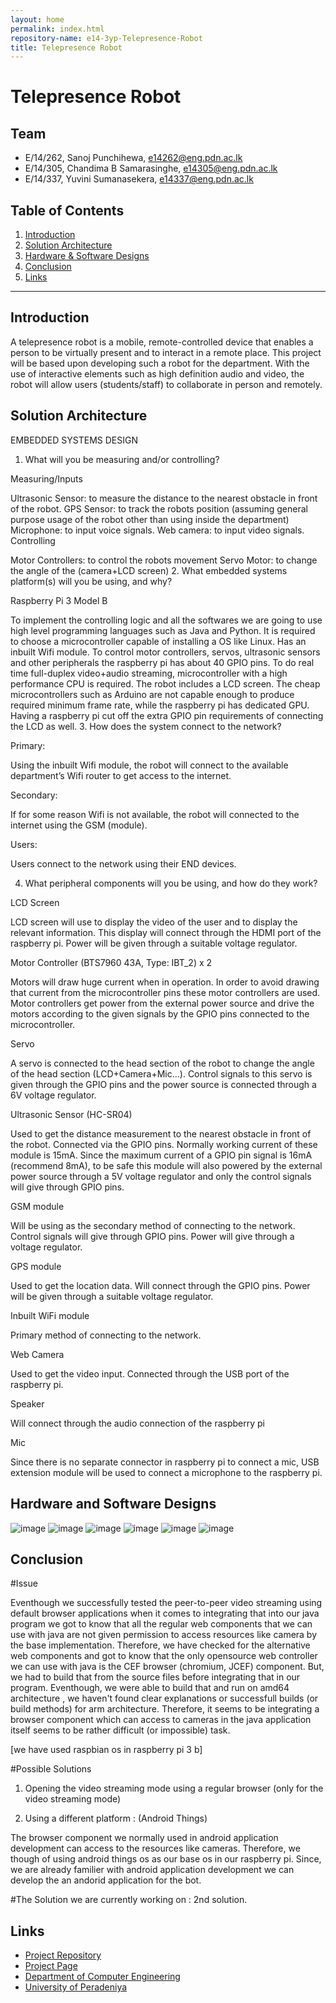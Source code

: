 ```yaml
---
layout: home
permalink: index.html
repository-name: e14-3yp-Telepresence-Robot
title: Telepresence Robot
---
```

# Telepresence Robot
## Team
-  E/14/262, Sanoj Punchihewa, [e14262@eng.pdn.ac.lk](mailto:e14262@eng.pdn.ac.lk)
-  E/14/305, Chandima B Samarasinghe, [e14305@eng.pdn.ac.lk](mailto:e14305@eng.pdn.ac.lk)
-  E/14/337, Yuvini Sumanasekera, [e14337@eng.pdn.ac.lk](mailto:e14337@eng.pdn.ac.lk)

## Table of Contents
1. [Introduction](#introduction)
2. [Solution Architecture](#solution-architecture )
3. [Hardware & Software Designs](#hardware-and-software-designs)
4. [Conclusion](#conclusion)
5. [Links](#links)

---

## Introduction

A telepresence robot is a mobile, remote-controlled device that enables a person to be virtually present and to interact in a remote place. This project will be based upon developing such a robot for the department. With the use of interactive elements such as high definition audio and video, the robot will allow users (students/staff) to collaborate in person and remotely.


## Solution Architecture

EMBEDDED SYSTEMS DESIGN

 

1. What will you be measuring and/or controlling?

 Measuring/Inputs

Ultrasonic Sensor: to measure the distance to the nearest obstacle in front of the robot.
GPS Sensor: to track the robots position (assuming general purpose usage of the robot other than using inside the department)
Microphone: to input voice signals.
Web camera: to input video signals.
Controlling

Motor Controllers: to control the robots movement
Servo Motor: to change the angle of the (camera+LCD screen)
2. What embedded systems platform(s) will you be using, and why?

 Raspberry Pi 3 Model B

To implement the controlling logic and all the softwares we are going to use high level programming languages such as Java and Python. It is required to choose a microcontroller capable of installing a OS like Linux.
Has an inbuilt Wifi module.
To control motor controllers, servos, ultrasonic sensors and other peripherals the raspberry pi has about 40 GPIO pins.
To do real time full-duplex video+audio streaming, microcontroller with a high performance CPU is required.
The robot includes a LCD screen. The cheap microcontrollers such as Arduino are not capable enough to produce required minimum frame rate, while the raspberry pi has dedicated GPU. Having a raspberry pi cut off the extra GPIO pin requirements of connecting the LCD as well.
 3. How does the system connect to the network?

 Primary:

Using the inbuilt Wifi module, the robot will connect to the available department’s Wifi router to get access to the internet.

 

Secondary:

If for some reason Wifi is not available, the robot will connected to the internet using the GSM (module).

 

Users:

Users connect to the network using their END devices. 

 

4. What peripheral components will you be using, and how do they work?

 

LCD Screen

LCD screen will use to display the video of the user and to display the relevant information. This display will connect through the HDMI port of the raspberry pi. Power will be given through a suitable voltage regulator.    

 

Motor Controller (BTS7960 43A, Type: IBT_2) x 2

Motors will draw huge current when in operation. In order to avoid drawing that current from the microcontroller pins these motor controllers are used. Motor controllers get power from the external power source and drive the motors according to the given signals by the GPIO pins connected to the microcontroller.

   

Servo

A servo is connected to the head section of the robot to change the angle of the head section (LCD+Camera+Mic…). Control signals to this servo is given through the GPIO pins and the power source is connected through a 6V voltage regulator.

 

Ultrasonic Sensor (HC-SR04)

Used to get the distance measurement to the nearest obstacle in front of the robot. Connected via the GPIO pins. Normally working current of these module is 15mA. Since the maximum current of a GPIO pin signal is 16mA (recommend 8mA), to be safe this module will also powered by the external power source through a 5V voltage regulator and only the control signals will give through GPIO pins.

 

GSM module

Will be using as the secondary method of connecting to the network. Control signals will give through GPIO pins. Power will give through a voltage regulator.

 

GPS module

Used to get the location data. Will connect through the GPIO pins. Power will be given through a suitable voltage regulator.

 

Inbuilt WiFi module

Primary method of connecting to the network.

 

Web Camera

Used to get the video input. Connected through the USB port of the raspberry pi.

 

Speaker

Will connect through the audio connection of the raspberry pi

 

Mic

Since there is no separate connector in raspberry pi to connect a mic, USB extension module will be used to connect a microphone to the raspberry pi.

 

## Hardware and Software Designs

![image](https://user-images.githubusercontent.com/73756777/120496303-14412580-c3db-11eb-8b82-c84132aa0a89.png)
![image](https://user-images.githubusercontent.com/73756777/120496370-2327d800-c3db-11eb-8be0-50f0d2bf2d5b.png)
![image](https://user-images.githubusercontent.com/73756777/120496394-28852280-c3db-11eb-9e44-5650c0d07b41.png)
![image](https://user-images.githubusercontent.com/73756777/120496684-641fec80-c3db-11eb-86da-f228b5879483.png)
![image](https://user-images.githubusercontent.com/73756777/120496702-684c0a00-c3db-11eb-9c2d-60d84346cbe8.png)
![image](https://user-images.githubusercontent.com/73756777/120496817-831e7e80-c3db-11eb-985b-282347ba6d6d.png)


## Conclusion
#Issue

Eventhough we successfully tested the peer-to-peer video streaming using default browser applications when it comes to integrating that into our java program we got to know that all the regular web components that we can use with java are not given permission to access resources like camera by the base implementation. Therefore, we have checked for the alternative web components and got to know that the only opensource web controller we can use with java is the CEF browser (chromium, JCEF) component. But, we had to build that from the source files before integrating that in our program. Eventhough, we were able to build that and run on amd64 architecture , we haven't found clear explanations or successfull builds (or build methods) for arm architecture. Therefore, it seems to be integrating a browser component which can access to cameras in the java application itself seems to be rather difficult (or impossible) task.

[we have used raspbian os in raspberry pi 3 b]

#Possible Solutions

01) Opening the video streaming mode using a regular browser (only for the video streaming mode)

02) Using a different platform : (Android Things)

The browser component we normally used in android application development can access to the resources like cameras. Therefore, we though of using android things os as our base os in our raspberry pi. Since, we are already familier with android application development we can develop the an andorid application for the bot.

#The Solution we are currently working on : 2nd solution.

## Links

- <a href = "https://github.com/cepdnaclk/e14-3yp-Telepresence-Robot" target = "_blank"> Project Repository </a>
- <a href = "https://cepdnaclk.github.io/e14-3yp-Telepresence-Robot/" target = "_blank">Project Page</a>
- <a href = "http://www.ce.pdn.ac.lk/" target = "_blank">Department of Computer Engineering</a>
- <a href = "https://eng.pdn.ac.lk/" target = "_blank">University of Peradeniya</a>



[//]: # (Please refer this to learn more about Markdown syntax)
[//]: # (https://github.com/adam-p/markdown-here/wiki/Markdown-Cheatsheet)

